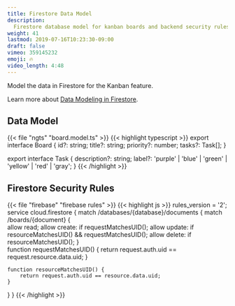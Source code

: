 ```yaml
---
title: Firestore Data Model
description:
  Firestore database model for kanban boards and backend security rules.
weight: 41
lastmod: 2019-07-16T10:23:30-09:00
draft: false
vimeo: 359145232
emoji: 🔥
video_length: 4:48
---
```


Model the data in Firestore for the Kanban feature.

Learn more about
[Data Modeling in Firestore](https://fireship.io/courses/firestore-data-modeling/).

## Data Model

{{< file "ngts" "board.model.ts" >}} {{< highlight typescript >}} export
interface Board { id?: string; title?: string; priority?: number; tasks?:
Task[]; }

export interface Task { description?: string; label?: 'purple' | 'blue' |
'green' | 'yellow' | 'red' | 'gray'; } {{< /highlight >}}

## Firestore Security Rules

{{< file "firebase" "firebase rules" >}} {{< highlight js >}} rules_version =
'2'; service cloud.firestore { match /databases/{database}/documents { match
/boards/{document} {   
 allow read; allow create: if requestMatchesUID(); allow update: if resourceMatchesUID()
&& requestMatchesUID(); allow delete: if resourceMatchesUID(); }   
 function requestMatchesUID() { return request.auth.uid ==
request.resource.data.uid; }

    function resourceMatchesUID() {
        return request.auth.uid == resource.data.uid;
    }

} } {{< /highlight >}}
